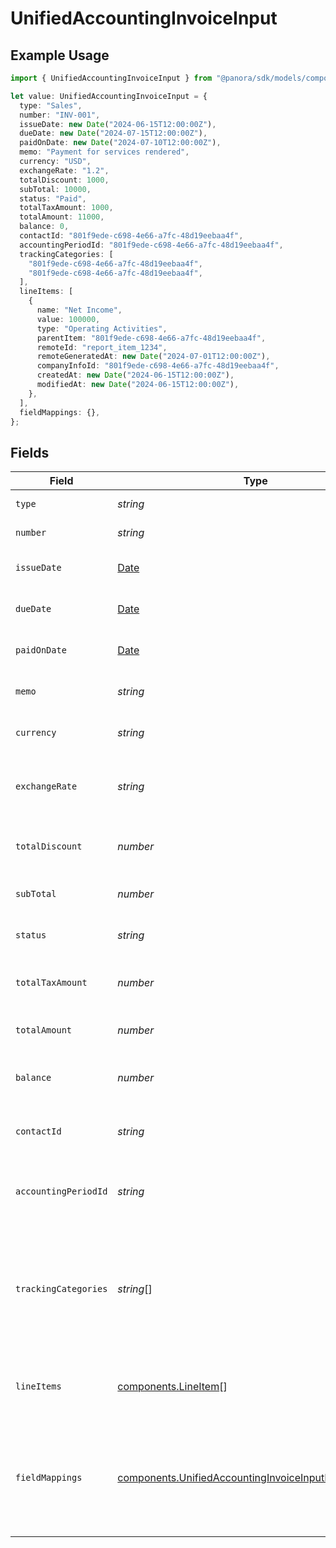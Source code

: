 # UnifiedAccountingInvoiceInput

## Example Usage

```typescript
import { UnifiedAccountingInvoiceInput } from "@panora/sdk/models/components";

let value: UnifiedAccountingInvoiceInput = {
  type: "Sales",
  number: "INV-001",
  issueDate: new Date("2024-06-15T12:00:00Z"),
  dueDate: new Date("2024-07-15T12:00:00Z"),
  paidOnDate: new Date("2024-07-10T12:00:00Z"),
  memo: "Payment for services rendered",
  currency: "USD",
  exchangeRate: "1.2",
  totalDiscount: 1000,
  subTotal: 10000,
  status: "Paid",
  totalTaxAmount: 1000,
  totalAmount: 11000,
  balance: 0,
  contactId: "801f9ede-c698-4e66-a7fc-48d19eebaa4f",
  accountingPeriodId: "801f9ede-c698-4e66-a7fc-48d19eebaa4f",
  trackingCategories: [
    "801f9ede-c698-4e66-a7fc-48d19eebaa4f",
    "801f9ede-c698-4e66-a7fc-48d19eebaa4f",
  ],
  lineItems: [
    {
      name: "Net Income",
      value: 100000,
      type: "Operating Activities",
      parentItem: "801f9ede-c698-4e66-a7fc-48d19eebaa4f",
      remoteId: "report_item_1234",
      remoteGeneratedAt: new Date("2024-07-01T12:00:00Z"),
      companyInfoId: "801f9ede-c698-4e66-a7fc-48d19eebaa4f",
      createdAt: new Date("2024-06-15T12:00:00Z"),
      modifiedAt: new Date("2024-06-15T12:00:00Z"),
    },
  ],
  fieldMappings: {},
};
```

## Fields

| Field                                                                                                                          | Type                                                                                                                           | Required                                                                                                                       | Description                                                                                                                    | Example                                                                                                                        |
| ------------------------------------------------------------------------------------------------------------------------------ | ------------------------------------------------------------------------------------------------------------------------------ | ------------------------------------------------------------------------------------------------------------------------------ | ------------------------------------------------------------------------------------------------------------------------------ | ------------------------------------------------------------------------------------------------------------------------------ |
| `type`                                                                                                                         | *string*                                                                                                                       | :heavy_minus_sign:                                                                                                             | The type of the invoice                                                                                                        | Sales                                                                                                                          |
| `number`                                                                                                                       | *string*                                                                                                                       | :heavy_minus_sign:                                                                                                             | The invoice number                                                                                                             | INV-001                                                                                                                        |
| `issueDate`                                                                                                                    | [Date](https://developer.mozilla.org/en-US/docs/Web/JavaScript/Reference/Global_Objects/Date)                                  | :heavy_minus_sign:                                                                                                             | The date the invoice was issued                                                                                                | 2024-06-15T12:00:00Z                                                                                                           |
| `dueDate`                                                                                                                      | [Date](https://developer.mozilla.org/en-US/docs/Web/JavaScript/Reference/Global_Objects/Date)                                  | :heavy_minus_sign:                                                                                                             | The due date of the invoice                                                                                                    | 2024-07-15T12:00:00Z                                                                                                           |
| `paidOnDate`                                                                                                                   | [Date](https://developer.mozilla.org/en-US/docs/Web/JavaScript/Reference/Global_Objects/Date)                                  | :heavy_minus_sign:                                                                                                             | The date the invoice was paid                                                                                                  | 2024-07-10T12:00:00Z                                                                                                           |
| `memo`                                                                                                                         | *string*                                                                                                                       | :heavy_minus_sign:                                                                                                             | A memo or note on the invoice                                                                                                  | Payment for services rendered                                                                                                  |
| `currency`                                                                                                                     | *string*                                                                                                                       | :heavy_minus_sign:                                                                                                             | The currency of the invoice                                                                                                    | USD                                                                                                                            |
| `exchangeRate`                                                                                                                 | *string*                                                                                                                       | :heavy_minus_sign:                                                                                                             | The exchange rate applied to the invoice                                                                                       | 1.2                                                                                                                            |
| `totalDiscount`                                                                                                                | *number*                                                                                                                       | :heavy_minus_sign:                                                                                                             | The total discount applied to the invoice                                                                                      | 1000                                                                                                                           |
| `subTotal`                                                                                                                     | *number*                                                                                                                       | :heavy_minus_sign:                                                                                                             | The subtotal of the invoice                                                                                                    | 10000                                                                                                                          |
| `status`                                                                                                                       | *string*                                                                                                                       | :heavy_minus_sign:                                                                                                             | The status of the invoice                                                                                                      | Paid                                                                                                                           |
| `totalTaxAmount`                                                                                                               | *number*                                                                                                                       | :heavy_minus_sign:                                                                                                             | The total tax amount on the invoice                                                                                            | 1000                                                                                                                           |
| `totalAmount`                                                                                                                  | *number*                                                                                                                       | :heavy_minus_sign:                                                                                                             | The total amount of the invoice                                                                                                | 11000                                                                                                                          |
| `balance`                                                                                                                      | *number*                                                                                                                       | :heavy_minus_sign:                                                                                                             | The remaining balance on the invoice                                                                                           | 0                                                                                                                              |
| `contactId`                                                                                                                    | *string*                                                                                                                       | :heavy_minus_sign:                                                                                                             | The UUID of the associated contact                                                                                             | 801f9ede-c698-4e66-a7fc-48d19eebaa4f                                                                                           |
| `accountingPeriodId`                                                                                                           | *string*                                                                                                                       | :heavy_minus_sign:                                                                                                             | The UUID of the associated accounting period                                                                                   | 801f9ede-c698-4e66-a7fc-48d19eebaa4f                                                                                           |
| `trackingCategories`                                                                                                           | *string*[]                                                                                                                     | :heavy_minus_sign:                                                                                                             | The UUIDs of the tracking categories associated with the invoice                                                               | [<br/>"801f9ede-c698-4e66-a7fc-48d19eebaa4f",<br/>"801f9ede-c698-4e66-a7fc-48d19eebaa4f"<br/>]                                 |
| `lineItems`                                                                                                                    | [components.LineItem](../../models/components/lineitem.md)[]                                                                   | :heavy_minus_sign:                                                                                                             | The line items associated with this invoice                                                                                    |                                                                                                                                |
| `fieldMappings`                                                                                                                | [components.UnifiedAccountingInvoiceInputFieldMappings](../../models/components/unifiedaccountinginvoiceinputfieldmappings.md) | :heavy_minus_sign:                                                                                                             | The custom field mappings of the object between the remote 3rd party & Panora                                                  | {<br/>"custom_field_1": "value1",<br/>"custom_field_2": "value2"<br/>}                                                         |